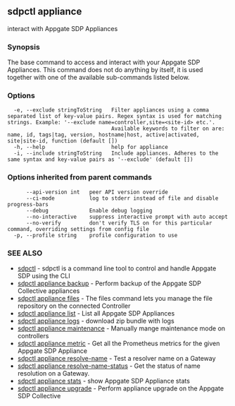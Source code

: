 ## sdpctl appliance

interact with Appgate SDP Appliances

### Synopsis

The base command to access and interact with your Appgate SDP Appliances. This command does not do anything by itself, it is
used together with one of the available sub-commands listed below.

### Options

```
  -e, --exclude stringToString   Filter appliances using a comma separated list of key-value pairs. Regex syntax is used for matching strings. Example: '--exclude name=controller,site=<site-id> etc.'.
                                 Available keywords to filter on are: name, id, tags|tag, version, hostname|host, active|activated, site|site-id, function (default [])
  -h, --help                     help for appliance
  -i, --include stringToString   Include appliances. Adheres to the same syntax and key-value pairs as '--exclude' (default [])
```

### Options inherited from parent commands

```
      --api-version int   peer API version override
      --ci-mode           log to stderr instead of file and disable progress-bars
      --debug             Enable debug logging
      --no-interactive    suppress interactive prompt with auto accept
      --no-verify         don't verify TLS on for this particular command, overriding settings from config file
  -p, --profile string    profile configuration to use
```

### SEE ALSO

* [sdpctl](sdpctl.md)	 - sdpctl is a command line tool to control and handle Appgate SDP using the CLI
* [sdpctl appliance backup](sdpctl_appliance_backup.md)	 - Perform backup of the Appgate SDP Collective appliances
* [sdpctl appliance files](sdpctl_appliance_files.md)	 - The files command lets you manage the file repository on the connected Controller
* [sdpctl appliance list](sdpctl_appliance_list.md)	 - List all Appgate SDP Appliances
* [sdpctl appliance logs](sdpctl_appliance_logs.md)	 - download zip bundle with logs
* [sdpctl appliance maintenance](sdpctl_appliance_maintenance.md)	 - Manually mange maintenance mode on controllers
* [sdpctl appliance metric](sdpctl_appliance_metric.md)	 - Get all the Prometheus metrics for the given Appgate SDP Appliance
* [sdpctl appliance resolve-name](sdpctl_appliance_resolve-name.md)	 - Test a resolver name on a Gateway
* [sdpctl appliance resolve-name-status](sdpctl_appliance_resolve-name-status.md)	 - Get the status of name resolution on a Gateway.
* [sdpctl appliance stats](sdpctl_appliance_stats.md)	 - show Appgate SDP Appliance stats
* [sdpctl appliance upgrade](sdpctl_appliance_upgrade.md)	 - Perform appliance upgrade on the Appgate SDP Collective

